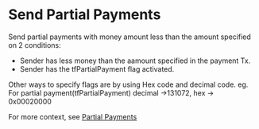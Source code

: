 # Send Partial Payments

Send partial payments with money amount less than the amount specified on 2 conditions:

- Sender has less money than the aamount specified in the payment Tx.
- Sender has the tfPartialPayment flag activated.

Other ways to specify flags are by using Hex code and decimal code.
eg. For partial payment(tfPartialPayment)
decimal ->131072, hex -> 0x00020000

For more context, see [Partial Payments](https://xrpl.org/partial-payments.html)
